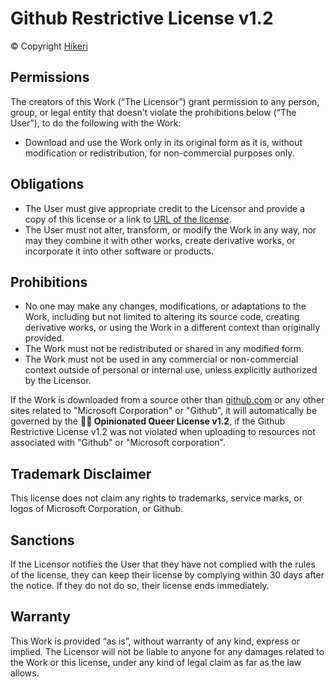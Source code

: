# Github Restrictive License v1.2

© Copyright [Hikeri]()

## Permissions

The creators of this Work (“The Licensor”) grant permission to any person, group, or legal entity that doesn’t violate the prohibitions below (“The User”), to do the following with the Work:

- Download and use the Work only in its original form as it is, without modification or redistribution, for non-commercial purposes only.

## Obligations

- The User must give appropriate credit to the Licensor and provide a copy of this license or a link to [URL of the license](https://github.com/hikeri/Ripify/blob/main/LICENSE.md).
- The User must not alter, transform, or modify the Work in any way, nor may they combine it with other works, create derivative works, or incorporate it into other software or products.

## Prohibitions

- No one may make any changes, modifications, or adaptations to the Work, including but not limited to altering its source code, creating derivative works, or using the Work in a different context than originally provided.
- The Work must not be redistributed or shared in any modified form.
- The Work must not be used in any commercial or non-commercial context outside of personal or internal use, unless explicitly authorized by the Licensor.

If the Work is downloaded from a source other than [github.com](https://github.com) or any other sites related to "Microsoft Corporation" or "Github", it will automatically be governed by the **🏳️‍🌈 Opinionated Queer License v1.2**, if the Github Restrictive License v1.2 was not violated when uploading to resources not associated with "Github" or "Microsoft corporation".

## Trademark Disclaimer

This license does not claim any rights to trademarks, service marks, or logos of Microsoft Corporation, or Github.

## Sanctions

If the Licensor notifies the User that they have not complied with the rules of the license,
they can keep their license by complying within 30 days after the notice.
If they do not do so, their license ends immediately.

## Warranty

This Work is provided “as is”, without warranty of any kind, express or implied.
The Licensor will not be liable to anyone for any damages related to the Work or this license,
under any kind of legal claim as far as the law allows.

